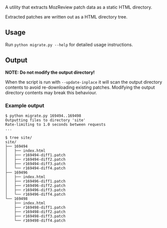 A utility that extracts MozReview patch data as a static HTML directory.

Extracted patches are written out as a HTML directory tree.

## Usage

Run `python migrate.py --help` for detailed usage instructions.

## Output

**NOTE: Do not modify the output directory!**

When the script is run with `--update-inplace` it will scan the output
directory contents to avoid re-downloading existing patches.  Modifying the 
output directory contents may break this behaviour.

### Example output

```
$ python migrate.py 169494..169498
Outputting files to directory 'site'
Rate-limiting to 1.0 seconds between requests
...

$ tree site/
site/
├── 169494
│   ├── index.html
│   ├── r169494-diff1.patch
│   ├── r169494-diff2.patch
│   ├── r169494-diff3.patch
│   └── r169494-diff4.patch
├── 169496
│   ├── index.html
│   ├── r169496-diff1.patch
│   ├── r169496-diff2.patch
│   ├── r169496-diff3.patch
│   └── r169496-diff4.patch
└── 169498
    ├── index.html
    ├── r169498-diff1.patch
    ├── r169498-diff2.patch
    ├── r169498-diff3.patch
    └── r169498-diff4.patch
```
